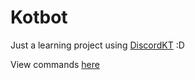 # Kotbot
Just a learning project using [DiscordKT](https://discordkt.github.io) :D

View commands [here](/commands.md)
